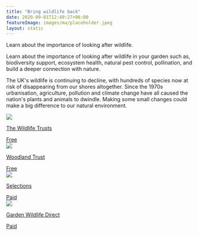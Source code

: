 ```yaml
---
title: "Bring wildlife back"
date: 2020-09-01T12:49:27+06:00
featureImage: images/ma/placeholder.jpeg
layout: static
---
```


Learn about the importance of looking after wildlife.

Learn about the importance of looking after wildlife in your garden such as, biodiversity support, ecosystem health, natural pest control, pollination, and build a deeper connection with nature.

The UK's wildlife is continuing to decline, with hundreds of species now at risk of disappearing from our shores altogether.  Since the 1970s urbanisation, agriculture, pollution and climate change have all caused the nation's plants and animals to dwindle. Making some small changes could make a big difference to our natural environment.

<a class="ma-link" href="https://www.wildlifetrusts.org/"><div class="ma-card ma-card-Community"><div class="ma-icon"><img src ="/images/Icon-check - community - opacity.svg"/></div><div class="ma-name"><p>The Wildlife Trusts</p></div><div class="ma-paid-text"><span>Free</span></div></div></a><a class="ma-link" href="https://www.woodlandtrust.org.uk/"><div class="ma-card ma-card-Community"><div class="ma-icon"><img src ="/images/Icon-check - community - opacity.svg"/></div><div class="ma-name"><p>Woodland Trust</p></div><div class="ma-paid-text"><span>Free</span></div></div></a><a class="ma-link" href="https://www.selections.com/birds-and-wildlife/wildlife-habitats-houses"><div class="ma-card ma-card-Community"><div class="ma-icon"><img src ="/images/Icon-pound - community - opacity.svg"/></div><div class="ma-name"><p>Selections</p></div><div class="ma-paid-text"><span>Paid</span></div></div></a><a class="ma-link" href="https://www.awin1.com/cread.php?awinmid=6046&awinaffid=1198638&ued=https%3A%2F%2Fwww.gardenwildlifedirect.co.uk%2F"><div class="ma-card ma-card-Community"><div class="ma-icon"><img src ="/images/Icon-pound - community - opacity.svg"/></div><div class="ma-name"><p>Garden Wildlife Direct</p></div><div class="ma-paid-text"><span>Paid</span></div></div></a>  

<br/><br/>






